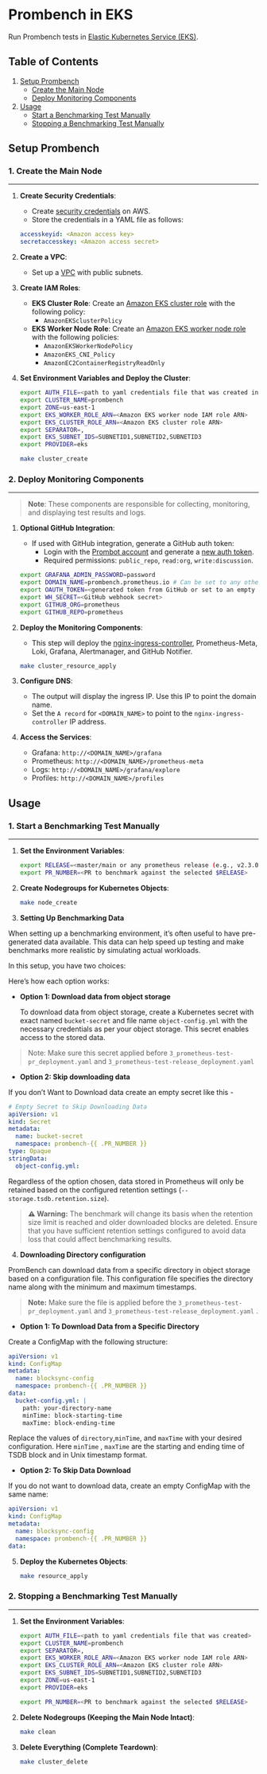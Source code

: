 # Prombench in EKS

Run Prombench tests in [Elastic Kubernetes Service (EKS)](https://aws.amazon.com/eks/).

## Table of Contents

1. [Setup Prombench](#setup-prombench)
    - [Create the Main Node](#create-the-main-node)
    - [Deploy Monitoring Components](#deploy-monitoring-components)
2. [Usage](#usage)
    - [Start a Benchmarking Test Manually](#start-a-benchmarking-test-manually)
    - [Stopping a Benchmarking Test Manually](#stopping-a-benchmarking-test-manually)

## Setup Prombench

### 1. Create the Main Node

---

1. **Create Security Credentials**:
    - Create [security credentials](https://docs.aws.amazon.com/general/latest/gr/aws-sec-cred-types.html) on AWS.
    - Store the credentials in a YAML file as follows:

    ```yaml
    accesskeyid: <Amazon access key>
    secretaccesskey: <Amazon access secret>
    ```

2. **Create a VPC**:
    - Set up a [VPC](https://docs.aws.amazon.com/eks/latest/userguide/create-public-private-vpc.html) with public subnets.

3. **Create IAM Roles**:
    - **EKS Cluster Role**: Create an [Amazon EKS cluster role](https://docs.aws.amazon.com/eks/latest/userguide/service_IAM_role.html) with the following policy:
        - `AmazonEKSclusterPolicy`
    - **EKS Worker Node Role**: Create an [Amazon EKS worker node role](https://docs.aws.amazon.com/eks/latest/userguide/worker_node_IAM_role.html) with the following policies:
        - `AmazonEKSWorkerNodePolicy`
        - `AmazonEKS_CNI_Policy`
        - `AmazonEC2ContainerRegistryReadOnly`

4. **Set Environment Variables and Deploy the Cluster**:

    ```bash
    export AUTH_FILE=<path to yaml credentials file that was created in the last step>
    export CLUSTER_NAME=prombench
    export ZONE=us-east-1
    export EKS_WORKER_ROLE_ARN=<Amazon EKS worker node IAM role ARN>
    export EKS_CLUSTER_ROLE_ARN=<Amazon EKS cluster role ARN>
    export SEPARATOR=, 
    export EKS_SUBNET_IDS=SUBNETID1,SUBNETID2,SUBNETID3
    export PROVIDER=eks

    make cluster_create
    ```

### 2. Deploy Monitoring Components

---

> **Note**: These components are responsible for collecting, monitoring, and displaying test results and logs.

1. **Optional GitHub Integration**:
    - If used with GitHub integration, generate a GitHub auth token:
        - Login with the [Prombot account](https://github.com/prombot) and generate a [new auth token](https://github.com/settings/tokens).
        - Required permissions: `public_repo`, `read:org`, `write:discussion`.

    ```bash
    export GRAFANA_ADMIN_PASSWORD=password
    export DOMAIN_NAME=prombench.prometheus.io # Can be set to any other custom domain or an empty string if not used with the GitHub integration.
    export OAUTH_TOKEN=<generated token from GitHub or set to an empty string " ">
    export WH_SECRET=<GitHub webhook secret>
    export GITHUB_ORG=prometheus
    export GITHUB_REPO=prometheus
    ```

2. **Deploy the Monitoring Components**:
    - This step will deploy the [nginx-ingress-controller](https://github.com/kubernetes/ingress-nginx), Prometheus-Meta, Loki, Grafana, Alertmanager, and GitHub Notifier.

    ```bash
    make cluster_resource_apply
    ```

3. **Configure DNS**:
    - The output will display the ingress IP. Use this IP to point the domain name.
    - Set the `A record` for `<DOMAIN_NAME>` to point to the `nginx-ingress-controller` IP address.

4. **Access the Services**:
    - Grafana: `http://<DOMAIN_NAME>/grafana`
    - Prometheus: `http://<DOMAIN_NAME>/prometheus-meta`
    - Logs: `http://<DOMAIN_NAME>/grafana/explore`
    - Profiles: `http://<DOMAIN_NAME>/profiles`

## Usage

### 1. Start a Benchmarking Test Manually

---

1. **Set the Environment Variables**:

    ```bash
    export RELEASE=<master/main or any prometheus release (e.g., v2.3.0)>
    export PR_NUMBER=<PR to benchmark against the selected $RELEASE>
    ```

2. **Create Nodegroups for Kubernetes Objects**:

    ```bash
    make node_create
    ```
3. **Setting Up Benchmarking Data**    

 When setting up a benchmarking environment, it’s often useful to have pre-generated data available. This data can help speed up testing and make benchmarks more realistic by simulating actual workloads.

In this setup, you have two choices:

Here’s how each option works:
- **Option 1: Download data from object storage**

   To download data from object storage, create a Kubernetes secret with exact named `bucket-secret` and file name `object-config.yml`  with the necessary credentials as per your object storage. This secret enables access to the stored data.
> Note: Make sure this secret applied before ```3_prometheus-test-pr_deployment.yaml``` and ```3_prometheus-test-release_deployment.yaml```

- **Option 2: Skip downloading data**

If you don’t Want to Download data create an empty secret like this -

```yaml
# Empty Secret to Skip Downloading Data
apiVersion: v1
kind: Secret
metadata:
  name: bucket-secret
  namespace: prombench-{{ .PR_NUMBER }} 
type: Opaque
stringData:
  object-config.yml: 
```  
 
Regardless of the option chosen, data stored in Prometheus will only be retained based on the configured retention settings (```--storage.tsdb.retention.size```). 

> **⚠️ Warning:** The benchmark will change its basis when the retention size limit is reached and older downloaded blocks are deleted. Ensure that you have sufficient retention settings configured to avoid data loss that could affect benchmarking results. 

4. **Downloading Directory configuration**

PromBench can download data from a specific directory in object storage based on a configuration file. This configuration file specifies the directory name along with the minimum and maximum timestamps.
> **Note:** Make sure the file is applied before the ```3_prometheus-test-pr_deployment.yaml``` and ```3_prometheus-test-release_deployment.yaml``` . 

 - **Option 1: To Download Data from a Specific Directory**

 Create a ConfigMap with the following structure:
```yaml
apiVersion: v1
kind: ConfigMap
metadata:
  name: blocksync-config
  namespace: prombench-{{ .PR_NUMBER }}
data:
  bucket-config.yml: |
    path: your-directory-name
    minTime: block-starting-time
    maxTime: block-ending-time
```
Replace the values of ```directory```,```minTime```, and ```maxTime``` with your desired configuration. Here ```minTime``` , ```maxTime``` are the starting and ending time of TSDB block and in Unix timestamp format. 
- **Option 2: To Skip Data Download**

If you do not want to download data, create an empty ConfigMap with the same name:
```yaml
apiVersion: v1
kind: ConfigMap
metadata:
  name: blocksync-config
  namespace: prombench-{{ .PR_NUMBER }}
data:
```

5. **Deploy the Kubernetes Objects**:

    ```bash
    make resource_apply
    ```

### 2. Stopping a Benchmarking Test Manually

---

1. **Set the Environment Variables**:

    ```bash
    export AUTH_FILE=<path to yaml credentials file that was created>
    export CLUSTER_NAME=prombench
    export SEPARATOR=,
    export EKS_WORKER_ROLE_ARN=<Amazon EKS worker node IAM role ARN>
    export EKS_CLUSTER_ROLE_ARN=<Amazon EKS cluster role ARN>
    export EKS_SUBNET_IDS=SUBNETID1,SUBNETID2,SUBNETID3
    export ZONE=us-east-1
    export PROVIDER=eks

    export PR_NUMBER=<PR to benchmark against the selected $RELEASE>
    ```

2. **Delete Nodegroups (Keeping the Main Node Intact)**:

    ```bash
    make clean
    ```

3. **Delete Everything (Complete Teardown)**:

    ```bash
    make cluster_delete
    ```
